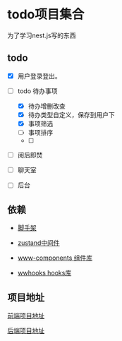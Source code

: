 

# todo项目集合

为了学习nest.js写的东西



## todo

- [x] 用户登录登出。
- [ ] todo 待办事项
  - [x] 待办增删改查
  - [x] 待办类型自定义，保存到用户下
  - [x] 事项筛选
  - [ ] 事项排序
  - [ ] 
- [ ] 阅后即焚
- [ ] 聊天室
- [ ] 后台



## 依赖

- [脚手架](https://github.com/lxw15337674/todo-web)

- [zustand中间件](https://github.com/lxw15337674/zustand-middleware-computed)
- [www-components 组件库](https://github.com/lxw15337674/www-components)
- [wwhooks hooks库](https://github.com/lxw15337674/ww-hooks)






## 项目地址

[前端项目地址](https://github.com/lxw15337674/todo-web)

[后端项目地址](https://github.com/lxw15337674/todo-backend)
